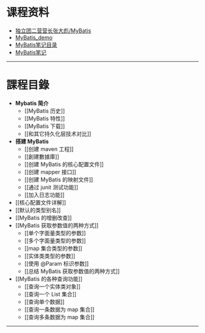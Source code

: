 # 课程资料

- [独立团二营营长张大彪/MyBatis](https://gitee.com/guojianwang/my-batis)
- [MyBatis_demo](https://github.com/J-weiy/MyBatis_demo/tree/main)
- [MyBatis笔记目录](https://blog.csdn.net/CherryChenieth/article/details/123237754?spm=1001.2014.3001.5501)
- [MyBatis笔记](https://blog.csdn.net/qq_19387933/article/details/123256034)

---

# 課程目錄

- **Mybatis 简介**
	- [[MyBatis 历史]]
	- [[MyBatis 特性]]
	- [[MyBatis 下载]]
	- [[和其它持久化层技术对比]]
- **搭建 MyBatis** 
	- [[创建 maven 工程]]
	- [[創建數據庫]]
	- [[创建 MyBatis 的核心配置文件]]
	- [[创建 mapper 接口]]
	- [[创建 MyBatis 的映射文件]]
	- [[通过 junit 测试功能]]
	- [[加入日志功能]]
- [[核心配置文件详解]]
- [[默认的类型别名]]
- [[MyBatis 的增删改查]]
- [[MyBatis 获取参数值的两种方式]]
	- [[单个字面量类型的参数]]
	- [[多个字面量类型的参数]]
	- [[map 集合类型的参数]]
	- [[实体类类型的参数]]
	- [[使用 @Param 标识参数]]
	- [[总结 MyBatis 获取参数值的两种方式]]
- [[MyBatis 的各种查询功能]]
	- [[查询一个实体类对象]]
	- [[查询一个 List 集合]]
	- [[查询单个数据]]
	- [[查询一条数据为 map 集合]]
	- [[查询多条数据为 map 集合]]

---